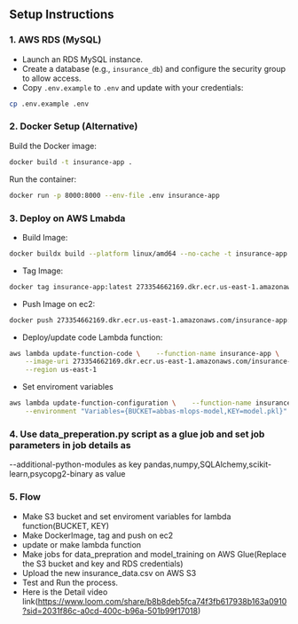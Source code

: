## Setup Instructions

### 1. AWS RDS (MySQL)
- Launch an RDS MySQL instance.
- Create a database (e.g., `insurance_db`) and configure the security group to allow access.
- Copy `.env.example` to `.env` and update with your credentials:
```sh
cp .env.example .env
```

### 2. Docker Setup (Alternative)

Build the Docker image:
```sh
docker build -t insurance-app .
```

Run the container:
```sh
docker run -p 8000:8000 --env-file .env insurance-app
```
### 3. Deploy on AWS Lmabda

- Build Image:

```sh
docker buildx build --platform linux/amd64 --no-cache -t insurance-app . -f Dockerfile.aws
```

- Tag Image:

```sh
docker tag insurance-app:latest 273354662169.dkr.ecr.us-east-1.amazonaws.com/insurance-app:latest 
```
- Push Image on ec2:

```sh
docker push 273354662169.dkr.ecr.us-east-1.amazonaws.com/insurance-app:latest
```
- Deploy/update code Lambda function:

```sh
aws lambda update-function-code \    --function-name insurance-app \
    --image-uri 273354662169.dkr.ecr.us-east-1.amazonaws.com/insurance-app:latest \
    --region us-east-1
  ```

- Set enviroment variables

```sh
aws lambda update-function-configuration \    --function-name insurance-app \
    --environment "Variables={BUCKET=abbas-mlops-model,KEY=model.pkl}"
  ```

### 4. Use data_preperation.py script as a glue job and set job parameters in job details as 

--additional-python-modules as key
pandas,numpy,SQLAlchemy,scikit-learn,psycopg2-binary as value

### 5. Flow

- Make S3 bucket and set enviroment variables for lambda function(BUCKET, KEY)
- Make DockerImage, tag and push on ec2
- update or make lambda function
- Make jobs for data_prepration and model_training on AWS Glue(Replace the S3 bucket and key and RDS credentials)
- Upload the new insurance_data.csv on AWS S3
- Test and Run the process. 
- Here is the Detail video link(https://www.loom.com/share/b8b8deb5fca74f3fb617938b163a0910?sid=2031f86c-a0cd-400c-b96a-501b99f17018)
